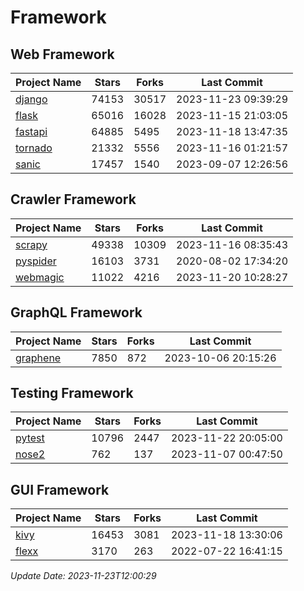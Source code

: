 # Framework

## Web Framework
| Project Name | Stars | Forks | Last Commit |
| ------------ | ----- | ----- | ----------- |
| [django](https://github.com/django/django) | 74153 | 30517 | 2023-11-23 09:39:29 |
| [flask](https://github.com/pallets/flask) | 65016 | 16028 | 2023-11-15 21:03:05 |
| [fastapi](https://github.com/tiangolo/fastapi) | 64885 | 5495 | 2023-11-18 13:47:35 |
| [tornado](https://github.com/tornadoweb/tornado) | 21332 | 5556 | 2023-11-16 01:21:57 |
| [sanic](https://github.com/sanic-org/sanic) | 17457 | 1540 | 2023-09-07 12:26:56 |

## Crawler Framework
| Project Name | Stars | Forks | Last Commit |
| ------------ | ----- | ----- | ----------- |
| [scrapy](https://github.com/scrapy/scrapy) | 49338 | 10309 | 2023-11-16 08:35:43 |
| [pyspider](https://github.com/binux/pyspider) | 16103 | 3731 | 2020-08-02 17:34:20 |
| [webmagic](https://github.com/code4craft/webmagic) | 11022 | 4216 | 2023-11-20 10:28:27 |

## GraphQL Framework
| Project Name | Stars | Forks | Last Commit |
| ------------ | ----- | ----- | ----------- |
| [graphene](https://github.com/graphql-python/graphene) | 7850 | 872 | 2023-10-06 20:15:26 |

## Testing Framework
| Project Name | Stars | Forks | Last Commit |
| ------------ | ----- | ----- | ----------- |
| [pytest](https://github.com/pytest-dev/pytest) | 10796 | 2447 | 2023-11-22 20:05:00 |
| [nose2](https://github.com/nose-devs/nose2) | 762 | 137 | 2023-11-07 00:47:50 |

## GUI Framework
| Project Name | Stars | Forks | Last Commit |
| ------------ | ----- | ----- | ----------- |
| [kivy](https://github.com/kivy/kivy) | 16453 | 3081 | 2023-11-18 13:30:06 |
| [flexx](https://github.com/flexxui/flexx) | 3170 | 263 | 2022-07-22 16:41:15 |

*Update Date: 2023-11-23T12:00:29*
